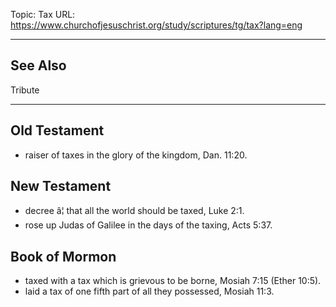 Topic: Tax
URL: https://www.churchofjesuschrist.org/study/scriptures/tg/tax?lang=eng

---

## See Also

Tribute

---

## Old Testament

- raiser of taxes in the glory of the kingdom, Dan. 11:20.

## New Testament

- decree â¦ that all the world should be taxed, Luke 2:1.
- rose up Judas of Galilee in the days of the taxing, Acts 5:37.

## Book of Mormon

- taxed with a tax which is grievous to be borne, Mosiah 7:15 (Ether 10:5).
- laid a tax of one fifth part of all they possessed, Mosiah 11:3.

